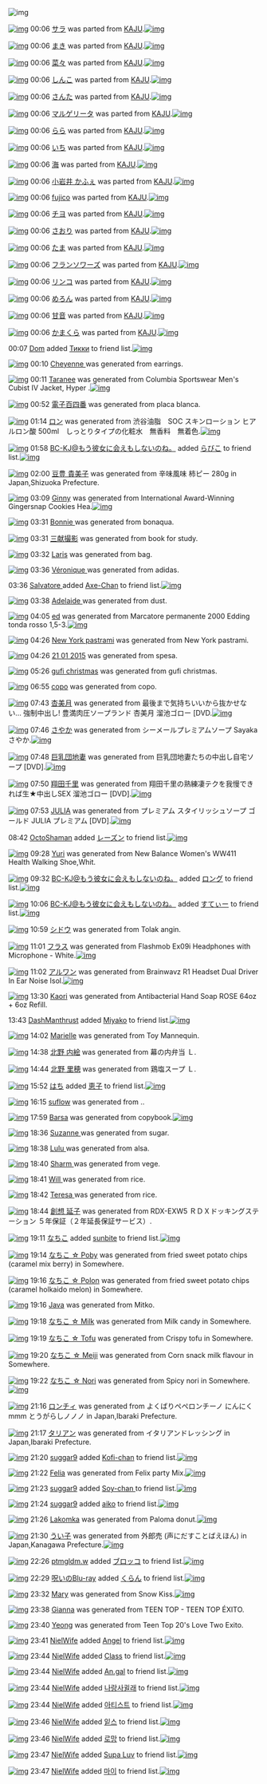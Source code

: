 ![img](http://gdrive-cdn.herokuapp.com/537b65a5bc09f0000721dda7/512px-barcode.png)

[![img](http://www.deviantsart.com/2tdlsg9.png)](http://www.barcodekanojo.com/kanojo/2699864/%E3%82%B5%E3%83%A9) 00:06 [サラ](http://www.barcodekanojo.com/kanojo/2699864/%E3%82%B5%E3%83%A9) was parted from [KAJU](http://www.barcodekanojo.com/kanojo/2699864/%E3%82%B5%E3%83%A9).[![img](http://www.deviantsart.com/2dqd8nq.jpeg)](http://www.barcodekanojo.com/user/273454/KAJU) 

[![img](http://www.deviantsart.com/1n658tn.png)](http://www.barcodekanojo.com/kanojo/2706548/%E3%81%BE%E3%81%8D) 00:06 [まき](http://www.barcodekanojo.com/kanojo/2706548/%E3%81%BE%E3%81%8D) was parted from [KAJU](http://www.barcodekanojo.com/kanojo/2706548/%E3%81%BE%E3%81%8D).[![img](http://www.deviantsart.com/2dqd8nq.jpeg)](http://www.barcodekanojo.com/user/273454/KAJU) 

[![img](http://www.deviantsart.com/2p9bdnk.png)](http://www.barcodekanojo.com/kanojo/2708342/%E8%8F%9C%E3%80%85) 00:06 [菜々](http://www.barcodekanojo.com/kanojo/2708342/%E8%8F%9C%E3%80%85) was parted from [KAJU](http://www.barcodekanojo.com/kanojo/2708342/%E8%8F%9C%E3%80%85).[![img](http://www.deviantsart.com/2dqd8nq.jpeg)](http://www.barcodekanojo.com/user/273454/KAJU) 

[![img](http://www.deviantsart.com/1p1trcq.png)](http://www.barcodekanojo.com/kanojo/2699203/%E3%81%97%E3%82%93%E3%81%93) 00:06 [しんこ](http://www.barcodekanojo.com/kanojo/2699203/%E3%81%97%E3%82%93%E3%81%93) was parted from [KAJU](http://www.barcodekanojo.com/kanojo/2699203/%E3%81%97%E3%82%93%E3%81%93).[![img](http://www.deviantsart.com/2dqd8nq.jpeg)](http://www.barcodekanojo.com/user/273454/KAJU) 

[![img](http://www.deviantsart.com/1pgkche.png)](http://www.barcodekanojo.com/kanojo/2705677/%E3%81%95%E3%82%93%E3%81%9F) 00:06 [さんた](http://www.barcodekanojo.com/kanojo/2705677/%E3%81%95%E3%82%93%E3%81%9F) was parted from [KAJU](http://www.barcodekanojo.com/kanojo/2705677/%E3%81%95%E3%82%93%E3%81%9F).[![img](http://www.deviantsart.com/2dqd8nq.jpeg)](http://www.barcodekanojo.com/user/273454/KAJU) 

[![img](http://www.deviantsart.com/q9prgq.png)](http://www.barcodekanojo.com/kanojo/2711810/%E3%83%9E%E3%83%AB%E3%82%B2%E3%83%AA%E3%83%BC%E3%82%BF) 00:06 [マルゲリータ](http://www.barcodekanojo.com/kanojo/2711810/%E3%83%9E%E3%83%AB%E3%82%B2%E3%83%AA%E3%83%BC%E3%82%BF) was parted from [KAJU](http://www.barcodekanojo.com/kanojo/2711810/%E3%83%9E%E3%83%AB%E3%82%B2%E3%83%AA%E3%83%BC%E3%82%BF).[![img](http://www.deviantsart.com/2dqd8nq.jpeg)](http://www.barcodekanojo.com/user/273454/KAJU) 

[![img](http://www.deviantsart.com/2ejgrjo.png)](http://www.barcodekanojo.com/kanojo/290326/%E3%82%89%E3%82%89) 00:06 [らら](http://www.barcodekanojo.com/kanojo/290326/%E3%82%89%E3%82%89) was parted from [KAJU](http://www.barcodekanojo.com/kanojo/290326/%E3%82%89%E3%82%89).[![img](http://www.deviantsart.com/2dqd8nq.jpeg)](http://www.barcodekanojo.com/user/273454/KAJU) 

[![img](http://www.deviantsart.com/1hd3q4c.png)](http://www.barcodekanojo.com/kanojo/38223/%E3%81%84%E3%81%A1) 00:06 [いち](http://www.barcodekanojo.com/kanojo/38223/%E3%81%84%E3%81%A1) was parted from [KAJU](http://www.barcodekanojo.com/kanojo/38223/%E3%81%84%E3%81%A1).[![img](http://www.deviantsart.com/2dqd8nq.jpeg)](http://www.barcodekanojo.com/user/273454/KAJU) 

[![img](http://www.deviantsart.com/so8fl2.png)](http://www.barcodekanojo.com/kanojo/37997/%E6%B5%B7) 00:06 [海](http://www.barcodekanojo.com/kanojo/37997/%E6%B5%B7) was parted from [KAJU](http://www.barcodekanojo.com/kanojo/37997/%E6%B5%B7).[![img](http://www.deviantsart.com/2dqd8nq.jpeg)](http://www.barcodekanojo.com/user/273454/KAJU) 

[![img](http://www.deviantsart.com/2cpjlbp.png)](http://www.barcodekanojo.com/kanojo/42124/%E5%B0%8F%E5%B2%A9%E4%BA%95%20%E3%81%8B%E3%81%B5%E3%81%87) 00:06 [小岩井 かふぇ](http://www.barcodekanojo.com/kanojo/42124/%E5%B0%8F%E5%B2%A9%E4%BA%95%20%E3%81%8B%E3%81%B5%E3%81%87) was parted from [KAJU](http://www.barcodekanojo.com/kanojo/42124/%E5%B0%8F%E5%B2%A9%E4%BA%95%20%E3%81%8B%E3%81%B5%E3%81%87).[![img](http://www.deviantsart.com/2dqd8nq.jpeg)](http://www.barcodekanojo.com/user/273454/KAJU) 

[![img](http://www.deviantsart.com/2pjqa5f.png)](http://www.barcodekanojo.com/kanojo/303563/fujico) 00:06 [fujico](http://www.barcodekanojo.com/kanojo/303563/fujico) was parted from [KAJU](http://www.barcodekanojo.com/kanojo/303563/fujico).[![img](http://www.deviantsart.com/2dqd8nq.jpeg)](http://www.barcodekanojo.com/user/273454/KAJU) 

[![img](http://www.deviantsart.com/3miat82.png)](http://www.barcodekanojo.com/kanojo/2705681/%E3%83%81%E3%83%A8) 00:06 [チヨ](http://www.barcodekanojo.com/kanojo/2705681/%E3%83%81%E3%83%A8) was parted from [KAJU](http://www.barcodekanojo.com/kanojo/2705681/%E3%83%81%E3%83%A8).[![img](http://www.deviantsart.com/2dqd8nq.jpeg)](http://www.barcodekanojo.com/user/273454/KAJU) 

[![img](http://www.deviantsart.com/1df5ore.png)](http://www.barcodekanojo.com/kanojo/2706546/%E3%81%95%E3%81%8A%E3%82%8A) 00:06 [さおり](http://www.barcodekanojo.com/kanojo/2706546/%E3%81%95%E3%81%8A%E3%82%8A) was parted from [KAJU](http://www.barcodekanojo.com/kanojo/2706546/%E3%81%95%E3%81%8A%E3%82%8A).[![img](http://www.deviantsart.com/2dqd8nq.jpeg)](http://www.barcodekanojo.com/user/273454/KAJU) 

[![img](http://www.deviantsart.com/2r805sd.png)](http://www.barcodekanojo.com/kanojo/2714721/%E3%81%9F%E3%81%BE) 00:06 [たま](http://www.barcodekanojo.com/kanojo/2714721/%E3%81%9F%E3%81%BE) was parted from [KAJU](http://www.barcodekanojo.com/kanojo/2714721/%E3%81%9F%E3%81%BE).[![img](http://www.deviantsart.com/2dqd8nq.jpeg)](http://www.barcodekanojo.com/user/273454/KAJU) 

[![img](http://www.deviantsart.com/17q9uok.png)](http://www.barcodekanojo.com/kanojo/2686064/%E3%83%95%E3%83%A9%E3%83%B3%E3%82%BD%E3%83%AF%E3%83%BC%E3%82%BA) 00:06 [フランソワーズ](http://www.barcodekanojo.com/kanojo/2686064/%E3%83%95%E3%83%A9%E3%83%B3%E3%82%BD%E3%83%AF%E3%83%BC%E3%82%BA) was parted from [KAJU](http://www.barcodekanojo.com/kanojo/2686064/%E3%83%95%E3%83%A9%E3%83%B3%E3%82%BD%E3%83%AF%E3%83%BC%E3%82%BA).[![img](http://www.deviantsart.com/2dqd8nq.jpeg)](http://www.barcodekanojo.com/user/273454/KAJU) 

[![img](http://www.deviantsart.com/3e9kv7l.png)](http://www.barcodekanojo.com/kanojo/2693034/%E3%83%AA%E3%83%B3%E3%82%B3) 00:06 [リンコ](http://www.barcodekanojo.com/kanojo/2693034/%E3%83%AA%E3%83%B3%E3%82%B3) was parted from [KAJU](http://www.barcodekanojo.com/kanojo/2693034/%E3%83%AA%E3%83%B3%E3%82%B3).[![img](http://www.deviantsart.com/2dqd8nq.jpeg)](http://www.barcodekanojo.com/user/273454/KAJU) 

[![img](http://www.deviantsart.com/1br9gpd.png)](http://www.barcodekanojo.com/kanojo/283016/%E3%82%81%E3%82%8D%E3%82%93) 00:06 [めろん](http://www.barcodekanojo.com/kanojo/283016/%E3%82%81%E3%82%8D%E3%82%93) was parted from [KAJU](http://www.barcodekanojo.com/kanojo/283016/%E3%82%81%E3%82%8D%E3%82%93).[![img](http://www.deviantsart.com/2dqd8nq.jpeg)](http://www.barcodekanojo.com/user/273454/KAJU) 

[![img](http://www.deviantsart.com/2tgo2ko.png)](http://www.barcodekanojo.com/kanojo/2673827/%E7%94%98%E9%9F%B3) 00:06 [甘音](http://www.barcodekanojo.com/kanojo/2673827/%E7%94%98%E9%9F%B3) was parted from [KAJU](http://www.barcodekanojo.com/kanojo/2673827/%E7%94%98%E9%9F%B3).[![img](http://www.deviantsart.com/2dqd8nq.jpeg)](http://www.barcodekanojo.com/user/273454/KAJU) 

[![img](http://www.deviantsart.com/354irn5.png)](http://www.barcodekanojo.com/kanojo/2673826/%E3%81%8B%E3%81%BE%E3%81%8F%E3%82%89) 00:06 [かまくら](http://www.barcodekanojo.com/kanojo/2673826/%E3%81%8B%E3%81%BE%E3%81%8F%E3%82%89) was parted from [KAJU](http://www.barcodekanojo.com/kanojo/2673826/%E3%81%8B%E3%81%BE%E3%81%8F%E3%82%89).[![img](http://www.deviantsart.com/2dqd8nq.jpeg)](http://www.barcodekanojo.com/user/273454/KAJU) 

00:07 [Dom](http://www.barcodekanojo.com/user/499802/Dom) added [Тикки](http://www.barcodekanojo.com/kanojo/3191454/%D0%A2%D0%B8%D0%BA%D0%BA%D0%B8) to friend list.[![img](http://www.deviantsart.com/8grkj2.png)](http://www.barcodekanojo.com/kanojo/3191454/%D0%A2%D0%B8%D0%BA%D0%BA%D0%B8) 

[![img](http://www.deviantsart.com/3c5lvfs.png)](http://www.barcodekanojo.com/kanojo/3191935/Cheyenne%20) 00:10 [Cheyenne ](http://www.barcodekanojo.com/kanojo/3191935/Cheyenne%20) was generated from earrings.

[![img](http://www.deviantsart.com/36ni8nt.png)](http://www.barcodekanojo.com/kanojo/3191936/Taranee) 00:11 [Taranee](http://www.barcodekanojo.com/kanojo/3191936/Taranee) was generated from Columbia Sportswear Men's Cubist IV Jacket, Hyper .[![img](http://www.deviantsart.com/2d58ifp.jpeg)](http://www.barcodekanojo.com/product_images/barcode/6016603/1421853014/50x50xColumbia,P20Sportswear,P20Men,P27s,P20Cubist,P20IV,P20Jacket,P2C,P20Hyper,P20.jpg,qw=88,ah=88.pagespeed.ic.fGdkIddA3b.jpg) 

[![img](http://www.deviantsart.com/2ht4s4t.png)](http://www.barcodekanojo.com/kanojo/3191937/%E9%9B%BB%E5%AD%90%E7%99%BE%E5%9B%9B%E7%95%AA) 00:52 [電子百四番](http://www.barcodekanojo.com/kanojo/3191937/%E9%9B%BB%E5%AD%90%E7%99%BE%E5%9B%9B%E7%95%AA) was generated from placa blanca.

[![img](http://www.deviantsart.com/1f0iuqb.png)](http://www.barcodekanojo.com/kanojo/3191938/%E3%83%AD%E3%83%B3) 01:14 [ロン](http://www.barcodekanojo.com/kanojo/3191938/%E3%83%AD%E3%83%B3) was generated from 渋谷油脂　SOC スキンローション ヒアルロン酸 500ml　しっとりタイプの化粧水　無香料　無着色.[![img](http://www.deviantsart.com/1k6du48.jpeg)](http://www.barcodekanojo.com/product_images/barcode/6016605/1421856877/%E6%B8%8B%E8%B0%B7%E6%B2%B9%E8%84%82%E3%80%80SOC%20%E3%82%B9%E3%82%AD%E3%83%B3%E3%83%AD%E3%83%BC%E3%82%B7%E3%83%A7%E3%83%B3%20%E3%83%92%E3%82%A2%E3%83%AB%E3%83%AD%E3%83%B3%E9%85%B8%20500ml%E3%80%80%E3%81%97%E3%81%A3%E3%81%A8%E3%82%8A%E3%82%BF%E3%82%A4%E3%83%97%E3%81%AE%E5%8C%96%E7%B2%A7%E6%B0%B4%E3%80%80%E7%84%A1%E9%A6%99%E6%96%99%E3%80%80%E7%84%A1%E7%9D%80%E8%89%B2.jpg) 

[![img](http://www.deviantsart.com/2l905sv.jpeg)](http://www.barcodekanojo.com/user/276669/BC-KJ%40%E3%82%82%E3%81%86%E5%BD%BC%E5%A5%B3%E3%81%AB%E4%BC%9A%E3%81%88%E3%82%82%E3%81%97%E3%81%AA%E3%81%84%E3%81%AE%E3%81%AD%E3%80%82) 01:58 [BC-KJ@もう彼女に会えもしないのね。](http://www.barcodekanojo.com/user/276669/BC-KJ%40%E3%82%82%E3%81%86%E5%BD%BC%E5%A5%B3%E3%81%AB%E4%BC%9A%E3%81%88%E3%82%82%E3%81%97%E3%81%AA%E3%81%84%E3%81%AE%E3%81%AD%E3%80%82) added [らびこ](http://www.barcodekanojo.com/kanojo/13377/%E3%82%89%E3%81%B3%E3%81%93) to friend list.[![img](http://www.deviantsart.com/9atbqc.png)](http://www.barcodekanojo.com/kanojo/13377/%E3%82%89%E3%81%B3%E3%81%93) 

[![img](http://www.deviantsart.com/21maknj.png)](http://www.barcodekanojo.com/kanojo/3191939/%E8%B1%86%E8%B1%8A%20%E8%B2%B4%E7%BE%8E%E5%AD%90) 02:00 [豆豊 貴美子](http://www.barcodekanojo.com/kanojo/3191939/%E8%B1%86%E8%B1%8A%20%E8%B2%B4%E7%BE%8E%E5%AD%90) was generated from 辛味風味 柿ピー 280g in Japan,Shizuoka Prefecture.

[![img](http://www.deviantsart.com/dtek6b.png)](http://www.barcodekanojo.com/kanojo/3191940/Ginny) 03:09 [Ginny](http://www.barcodekanojo.com/kanojo/3191940/Ginny) was generated from International Award-Winning Gingersnap Cookies Hea.[![img](http://www.deviantsart.com/17od9lt.jpeg)](http://www.barcodekanojo.com/product_images/barcode/6016608/1421863746/International%20Award-Winning%20Gingersnap%20Cookies%20Hea.jpg) 

[![img](http://www.deviantsart.com/2chb2rn.png)](http://www.barcodekanojo.com/kanojo/3191941/Bonnie%20) 03:31 [Bonnie ](http://www.barcodekanojo.com/kanojo/3191941/Bonnie%20) was generated from bonaqua.

[![img](http://www.deviantsart.com/3mjuphg.png)](http://www.barcodekanojo.com/kanojo/3191942/%E4%B8%89%E7%8C%AE%E6%92%AE%E5%BD%B1) 03:31 [三献撮影](http://www.barcodekanojo.com/kanojo/3191942/%E4%B8%89%E7%8C%AE%E6%92%AE%E5%BD%B1) was generated from book for study.

[![img](http://www.deviantsart.com/2jpjlgo.png)](http://www.barcodekanojo.com/kanojo/3191943/Laris) 03:32 [Laris](http://www.barcodekanojo.com/kanojo/3191943/Laris) was generated from bag.

[![img](http://www.deviantsart.com/3ob5t9n.png)](http://www.barcodekanojo.com/kanojo/3191944/V%C3%A9ronique%20) 03:36 [Véronique ](http://www.barcodekanojo.com/kanojo/3191944/V%C3%A9ronique%20) was generated from adidas.

03:36 [Salvatore ](http://www.barcodekanojo.com/user/499802/Salvatore%20) added [Axe-Chan](http://www.barcodekanojo.com/kanojo/2605775/Axe-Chan) to friend list.[![img](http://www.deviantsart.com/22f2s5g.png)](http://www.barcodekanojo.com/kanojo/2605775/Axe-Chan) 

[![img](http://www.deviantsart.com/1onpvka.png)](http://www.barcodekanojo.com/kanojo/3191945/Adelaide%20) 03:38 [Adelaide ](http://www.barcodekanojo.com/kanojo/3191945/Adelaide%20) was generated from dust.

[![img](http://www.deviantsart.com/3uqhbm3.png)](http://www.barcodekanojo.com/kanojo/3191946/ed) 04:05 [ed](http://www.barcodekanojo.com/kanojo/3191946/ed) was generated from Marcatore permanente 2000 Edding tonda rosso 1,5-3.[![img](http://www.deviantsart.com/1tvd529.jpeg)](http://www.barcodekanojo.com/product_images/barcode/6016615/1421867058/Marcatore%20permanente%202000%20Edding%20tonda%20rosso%201%2C5-3.jpg) 

[![img](http://www.deviantsart.com/36ofh04.png)](http://www.barcodekanojo.com/kanojo/3191947/New%20York%20pastrami) 04:26 [New York pastrami](http://www.barcodekanojo.com/kanojo/3191947/New%20York%20pastrami) was generated from New York pastrami.

[![img](http://www.deviantsart.com/1dqf0hg.png)](http://www.barcodekanojo.com/kanojo/3191948/21%2001%202015) 04:26 [21 01 2015](http://www.barcodekanojo.com/kanojo/3191948/21%2001%202015) was generated from spesa.

[![img](http://www.deviantsart.com/1oh6pt.png)](http://www.barcodekanojo.com/kanojo/3191949/gufi%20christmas) 05:26 [gufi christmas](http://www.barcodekanojo.com/kanojo/3191949/gufi%20christmas) was generated from gufi christmas.

[![img](http://www.deviantsart.com/rkj17.png)](http://www.barcodekanojo.com/kanojo/3191950/copo) 06:55 [copo](http://www.barcodekanojo.com/kanojo/3191950/copo) was generated from copo.

[![img](http://www.deviantsart.com/1p9eirn.png)](http://www.barcodekanojo.com/kanojo/3191951/%E6%9D%8F%E7%BE%8E%E6%9C%88) 07:43 [杏美月](http://www.barcodekanojo.com/kanojo/3191951/%E6%9D%8F%E7%BE%8E%E6%9C%88) was generated from 最後まで気持ちいいから抜かせない… 強制中出し! 豊満肉圧ソープランド 杏美月 溜池ゴロー [DVD.[![img](http://www.deviantsart.com/1d99coi.jpeg)](http://www.barcodekanojo.com/product_images/barcode/6016620/1421880140/%E6%9C%80%E5%BE%8C%E3%81%BE%E3%81%A7%E6%B0%97%E6%8C%81%E3%81%A1%E3%81%84%E3%81%84%E3%81%8B%E3%82%89%E6%8A%9C%E3%81%8B%E3%81%9B%E3%81%AA%E3%81%84%E2%80%A6%20%E5%BC%B7%E5%88%B6%E4%B8%AD%E5%87%BA%E3%81%97%21%20%E8%B1%8A%E6%BA%80%E8%82%89%E5%9C%A7%E3%82%BD%E3%83%BC%E3%83%97%E3%83%A9%E3%83%B3%E3%83%89%20%E6%9D%8F%E7%BE%8E%E6%9C%88%20%E6%BA%9C%E6%B1%A0%E3%82%B4%E3%83%AD%E3%83%BC%20%5BDVD.jpg) 

[![img](http://www.deviantsart.com/29fpmbm.png)](http://www.barcodekanojo.com/kanojo/3191952/%E3%81%95%E3%82%84%E3%81%8B) 07:46 [さやか](http://www.barcodekanojo.com/kanojo/3191952/%E3%81%95%E3%82%84%E3%81%8B) was generated from シーメールプレミアムソープ Sayaka さやか.[![img](http://www.deviantsart.com/2ea5kj3.jpeg)](http://www.barcodekanojo.com/product_images/barcode/6016621/1421880319/50x50x,PE3,P82,PB7,PE3,P83,PBC,PE3,P83,PA1,PE3,P83,PBC,PE3,P83,PAB,PE3,P83,P97,PE3,P83,PAC,PE3,P83,P9F,PE3,P82,PA2,PE3,P83,PA0,PE3,P82,PBD,PE3,P83,PBC,PE3,P83,P97,P20Sayaka,P20,PE3,P81,P95,PE3,P82,P84,PE3,P81,P8B.jpg,qw=88,ah=88.pagespeed.ic.Y_JA6WW6M4.jpg) 

[![img](http://www.deviantsart.com/3v1o5fh.png)](http://www.barcodekanojo.com/kanojo/3191953/%E5%B7%A8%E4%B9%B3%E5%9B%A3%E5%9C%B0%E5%A6%BB) 07:48 [巨乳団地妻](http://www.barcodekanojo.com/kanojo/3191953/%E5%B7%A8%E4%B9%B3%E5%9B%A3%E5%9C%B0%E5%A6%BB) was generated from 巨乳団地妻たちの中出し自宅ソープ [DVD].[![img](http://www.deviantsart.com/258t40o.jpeg)](http://www.barcodekanojo.com/product_images/barcode/6016622/1421880457/%E5%B7%A8%E4%B9%B3%E5%9B%A3%E5%9C%B0%E5%A6%BB%E3%81%9F%E3%81%A1%E3%81%AE%E4%B8%AD%E5%87%BA%E3%81%97%E8%87%AA%E5%AE%85%E3%82%BD%E3%83%BC%E3%83%97%20%5BDVD%5D.jpg) 

[![img](http://www.deviantsart.com/q1mncq.png)](http://www.barcodekanojo.com/kanojo/3191954/%E7%BF%94%E7%94%B0%E5%8D%83%E9%87%8C) 07:50 [翔田千里](http://www.barcodekanojo.com/kanojo/3191954/%E7%BF%94%E7%94%B0%E5%8D%83%E9%87%8C) was generated from 翔田千里の熟練凄テクを我慢できれば生★中出しSEX 溜池ゴロー [DVD].[![img](http://www.deviantsart.com/qdsrdt.jpeg)](http://www.barcodekanojo.com/product_images/barcode/6016623/1421880636/%E7%BF%94%E7%94%B0%E5%8D%83%E9%87%8C%E3%81%AE%E7%86%9F%E7%B7%B4%E5%87%84%E3%83%86%E3%82%AF%E3%82%92%E6%88%91%E6%85%A2%E3%81%A7%E3%81%8D%E3%82%8C%E3%81%B0%E7%94%9F%E2%98%85%E4%B8%AD%E5%87%BA%E3%81%97SEX%20%E6%BA%9C%E6%B1%A0%E3%82%B4%E3%83%AD%E3%83%BC%20%5BDVD%5D.jpg) 

[![img](http://www.deviantsart.com/2djdn5h.png)](http://www.barcodekanojo.com/kanojo/3191955/JULIA) 07:53 [JULIA](http://www.barcodekanojo.com/kanojo/3191955/JULIA) was generated from プレミアム スタイリッシュソープ ゴールド JULIA プレミアム [DVD].[![img](http://www.deviantsart.com/1ge2nv2.jpeg)](http://www.barcodekanojo.com/product_images/barcode/6016624/1421880749/50x50x,PE3,P83,P97,PE3,P83,PAC,PE3,P83,P9F,PE3,P82,PA2,PE3,P83,PA0,P20,PE3,P82,PB9,PE3,P82,PBF,PE3,P82,PA4,PE3,P83,PAA,PE3,P83,P83,PE3,P82,PB7,PE3,P83,PA5,PE3,P82,PBD,PE3,P83,PBC,PE3,P83,P97,P20,PE3,P82,PB4,PE3,P83,PBC,PE3,P83,PAB,PE3,P83,P89,P20JULIA,P20,PE3,P83,P97,PE3,P83,PAC,PE3,P83,P9F,PE3,P82,PA2,PE3,P83,PA0,P20,P5BDVD,P5D.jpg,qw=88,ah=88.pagespeed.ic.JHzOoYXEa0.jpg) 

08:42 [OctoShaman](http://www.barcodekanojo.com/user/437585/OctoShaman) added [レーズン](http://www.barcodekanojo.com/kanojo/2833537/%E3%83%AC%E3%83%BC%E3%82%BA%E3%83%B3) to friend list.[![img](http://www.deviantsart.com/378noc9.png)](http://www.barcodekanojo.com/kanojo/2833537/%E3%83%AC%E3%83%BC%E3%82%BA%E3%83%B3) 

[![img](http://www.deviantsart.com/342ugi3.png)](http://www.barcodekanojo.com/kanojo/3191956/Yuri) 09:28 [Yuri](http://www.barcodekanojo.com/kanojo/3191956/Yuri) was generated from New Balance Women's WW411 Health Walking Shoe,Whit.

[![img](http://www.deviantsart.com/2l905sv.jpeg)](http://www.barcodekanojo.com/user/276669/BC-KJ%40%E3%82%82%E3%81%86%E5%BD%BC%E5%A5%B3%E3%81%AB%E4%BC%9A%E3%81%88%E3%82%82%E3%81%97%E3%81%AA%E3%81%84%E3%81%AE%E3%81%AD%E3%80%82) 09:32 [BC-KJ@もう彼女に会えもしないのね。](http://www.barcodekanojo.com/user/276669/BC-KJ%40%E3%82%82%E3%81%86%E5%BD%BC%E5%A5%B3%E3%81%AB%E4%BC%9A%E3%81%88%E3%82%82%E3%81%97%E3%81%AA%E3%81%84%E3%81%AE%E3%81%AD%E3%80%82) added [ロング](http://www.barcodekanojo.com/kanojo/3018278/%E3%83%AD%E3%83%B3%E3%82%B0) to friend list.[![img](http://www.deviantsart.com/3us8ohu.png)](http://www.barcodekanojo.com/kanojo/3018278/%E3%83%AD%E3%83%B3%E3%82%B0) 

[![img](http://www.deviantsart.com/2l905sv.jpeg)](http://www.barcodekanojo.com/user/276669/BC-KJ%40%E3%82%82%E3%81%86%E5%BD%BC%E5%A5%B3%E3%81%AB%E4%BC%9A%E3%81%88%E3%82%82%E3%81%97%E3%81%AA%E3%81%84%E3%81%AE%E3%81%AD%E3%80%82) 10:06 [BC-KJ@もう彼女に会えもしないのね。](http://www.barcodekanojo.com/user/276669/BC-KJ%40%E3%82%82%E3%81%86%E5%BD%BC%E5%A5%B3%E3%81%AB%E4%BC%9A%E3%81%88%E3%82%82%E3%81%97%E3%81%AA%E3%81%84%E3%81%AE%E3%81%AD%E3%80%82) added [すてぃー](http://www.barcodekanojo.com/kanojo/2186273/%E3%81%99%E3%81%A6%E3%81%83%E3%83%BC) to friend list.[![img](http://www.deviantsart.com/1cat68e.png)](http://www.barcodekanojo.com/kanojo/2186273/%E3%81%99%E3%81%A6%E3%81%83%E3%83%BC) 

[![img](http://www.deviantsart.com/32lifsg.png)](http://www.barcodekanojo.com/kanojo/3191957/%E3%82%B7%E3%83%89%E3%82%A6) 10:59 [シドウ](http://www.barcodekanojo.com/kanojo/3191957/%E3%82%B7%E3%83%89%E3%82%A6) was generated from Tolak angin.

[![img](http://www.deviantsart.com/1mkb5oa.png)](http://www.barcodekanojo.com/kanojo/3191958/%E3%83%95%E3%83%A9%E3%82%B9) 11:01 [フラス](http://www.barcodekanojo.com/kanojo/3191958/%E3%83%95%E3%83%A9%E3%82%B9) was generated from Flashmob Ex09i Headphones with Microphone - White.[![img](http://www.deviantsart.com/2va0k50.jpeg)](http://www.barcodekanojo.com/product_images/barcode/6016630/1421892040/Flashmob%20Ex09i%20Headphones%20with%20Microphone%20-%20White.jpg) 

[![img](http://www.deviantsart.com/2i46l4e.png)](http://www.barcodekanojo.com/kanojo/3191959/%E3%82%A2%E3%83%AB%E3%83%AF%E3%83%B3) 11:02 [アルワン](http://www.barcodekanojo.com/kanojo/3191959/%E3%82%A2%E3%83%AB%E3%83%AF%E3%83%B3) was generated from Brainwavz R1 Headset Dual Driver In Ear Noise Isol.[![img](http://www.deviantsart.com/2vv5ai7.jpeg)](http://www.barcodekanojo.com/product_images/barcode/6016631/1421892109/Brainwavz%20R1%20Headset%20Dual%20Driver%20In%20Ear%20Noise%20Isol.jpg) 

[![img](http://www.deviantsart.com/2e3kp5t.png)](http://www.barcodekanojo.com/kanojo/3191960/Kaori) 13:30 [Kaori](http://www.barcodekanojo.com/kanojo/3191960/Kaori) was generated from Antibacterial Hand Soap ROSE 64oz + 6oz Refill.

13:43 [DashManthrust](http://www.barcodekanojo.com/user/491593/DashManthrust) added [Miyako](http://www.barcodekanojo.com/kanojo/2430521/Miyako) to friend list.[![img](http://www.deviantsart.com/1s9iogh.png)](http://www.barcodekanojo.com/kanojo/2430521/Miyako) 

[![img](http://www.deviantsart.com/3bmgvtc.png)](http://www.barcodekanojo.com/kanojo/3191961/Marielle) 14:02 [Marielle](http://www.barcodekanojo.com/kanojo/3191961/Marielle) was generated from Toy Mannequin.

[![img](http://www.deviantsart.com/1rsfbae.png)](http://www.barcodekanojo.com/kanojo/3191962/%E5%8C%97%E9%87%8E%20%E5%86%85%E7%B5%B5) 14:38 [北野 内絵](http://www.barcodekanojo.com/kanojo/3191962/%E5%8C%97%E9%87%8E%20%E5%86%85%E7%B5%B5) was generated from 幕の内弁当 Ｌ.

[![img](http://www.deviantsart.com/3qv8csp.png)](http://www.barcodekanojo.com/kanojo/3191963/%E5%8C%97%E9%87%8E%20%E9%87%8C%E7%A9%82) 14:44 [北野 里穂](http://www.barcodekanojo.com/kanojo/3191963/%E5%8C%97%E9%87%8E%20%E9%87%8C%E7%A9%82) was generated from 鶏塩スープ Ｌ.

[![img](http://www.deviantsart.com/2tgbblf.jpeg)](http://www.barcodekanojo.com/user/316823/%E3%81%AF%E3%81%A1) 15:52 [はち](http://www.barcodekanojo.com/user/316823/%E3%81%AF%E3%81%A1) added [恵子](http://www.barcodekanojo.com/kanojo/2576429/%E6%81%B5%E5%AD%90) to friend list.[![img](http://www.deviantsart.com/34pc5il.png)](http://www.barcodekanojo.com/kanojo/2576429/%E6%81%B5%E5%AD%90) 

[![img](http://www.deviantsart.com/292i23q.png)](http://www.barcodekanojo.com/kanojo/3191964/suflow) 16:15 [suflow](http://www.barcodekanojo.com/kanojo/3191964/suflow) was generated from ..

[![img](http://www.deviantsart.com/2ea7e0n.png)](http://www.barcodekanojo.com/kanojo/3191965/Barsa) 17:59 [Barsa](http://www.barcodekanojo.com/kanojo/3191965/Barsa) was generated from copybook.[![img](http://www.deviantsart.com/1k0nf89.jpeg)](http://www.barcodekanojo.com/product_images/barcode/6016639/1421917109/copybook.jpg) 

[![img](http://www.deviantsart.com/3q6nmna.png)](http://www.barcodekanojo.com/kanojo/3191966/Suzanne%20) 18:36 [Suzanne ](http://www.barcodekanojo.com/kanojo/3191966/Suzanne%20) was generated from sugar.

[![img](http://www.deviantsart.com/3tk44ri.png)](http://www.barcodekanojo.com/kanojo/3191967/Lulu%20) 18:38 [Lulu ](http://www.barcodekanojo.com/kanojo/3191967/Lulu%20) was generated from alsa.

[![img](http://www.deviantsart.com/ct2rl7.png)](http://www.barcodekanojo.com/kanojo/3191968/Sharm%20) 18:40 [Sharm ](http://www.barcodekanojo.com/kanojo/3191968/Sharm%20) was generated from vege.

[![img](http://www.deviantsart.com/3a39jpr.png)](http://www.barcodekanojo.com/kanojo/3191969/Will%20) 18:41 [Will ](http://www.barcodekanojo.com/kanojo/3191969/Will%20) was generated from rice.

[![img](http://www.deviantsart.com/s3ffmd.png)](http://www.barcodekanojo.com/kanojo/3191970/Teresa%20) 18:42 [Teresa ](http://www.barcodekanojo.com/kanojo/3191970/Teresa%20) was generated from rice.

[![img](http://www.deviantsart.com/3ed0ekq.png)](http://www.barcodekanojo.com/kanojo/3191971/%E5%89%B5%E6%83%B3%20%E5%BB%B6%E5%AD%90) 18:44 [創想 延子](http://www.barcodekanojo.com/kanojo/3191971/%E5%89%B5%E6%83%B3%20%E5%BB%B6%E5%AD%90) was generated from RDX-EXW5 ＲＤＸドッキングステーション ５年保証（２年延長保証サービス）.

[![img](http://www.deviantsart.com/1lb4fit.jpeg)](http://www.barcodekanojo.com/user/314581/%E3%81%AA%E3%81%A1%E3%81%93) 19:11 [なちこ](http://www.barcodekanojo.com/user/314581/%E3%81%AA%E3%81%A1%E3%81%93) added [sunbite](http://www.barcodekanojo.com/kanojo/2537336/sunbite) to friend list.[![img](http://www.deviantsart.com/1fmfm0k.png)](http://www.barcodekanojo.com/kanojo/2537336/sunbite) 

[![img](http://www.deviantsart.com/qq1eqe.png)](http://www.barcodekanojo.com/kanojo/3191972/%E3%81%AA%E3%81%A1%E3%81%93%20%E2%98%86%20Poby) 19:14 [なちこ ☆ Poby](http://www.barcodekanojo.com/kanojo/3191972/%E3%81%AA%E3%81%A1%E3%81%93%20%E2%98%86%20Poby) was generated from fried sweet potato chips (caramel mix berry) in Somewhere.

[![img](http://www.deviantsart.com/q2hdu4.png)](http://www.barcodekanojo.com/kanojo/3191973/%E3%81%AA%E3%81%A1%E3%81%93%20%E2%98%86%20Polon) 19:16 [なちこ ☆ Polon](http://www.barcodekanojo.com/kanojo/3191973/%E3%81%AA%E3%81%A1%E3%81%93%20%E2%98%86%20Polon) was generated from fried sweet potato chips (caramel holkaido melon) in Somewhere.

[![img](http://www.deviantsart.com/5rkcqs.png)](http://www.barcodekanojo.com/kanojo/3191974/Java) 19:16 [Java](http://www.barcodekanojo.com/kanojo/3191974/Java) was generated from Mitko.

[![img](http://www.deviantsart.com/gh8mu3.png)](http://www.barcodekanojo.com/kanojo/3191975/%E3%81%AA%E3%81%A1%E3%81%93%20%E2%98%86%20Milk) 19:18 [なちこ ☆ Milk](http://www.barcodekanojo.com/kanojo/3191975/%E3%81%AA%E3%81%A1%E3%81%93%20%E2%98%86%20Milk) was generated from Milk candy in Somewhere.

[![img](http://www.deviantsart.com/37db9n7.png)](http://www.barcodekanojo.com/kanojo/3191976/%E3%81%AA%E3%81%A1%E3%81%93%20%E2%98%86%20Tofu) 19:19 [なちこ ☆ Tofu](http://www.barcodekanojo.com/kanojo/3191976/%E3%81%AA%E3%81%A1%E3%81%93%20%E2%98%86%20Tofu) was generated from Crispy tofu in Somewhere.

[![img](http://www.deviantsart.com/3jlvalk.png)](http://www.barcodekanojo.com/kanojo/3191977/%E3%81%AA%E3%81%A1%E3%81%93%20%E2%98%86%20Meiji) 19:20 [なちこ ☆ Meiji](http://www.barcodekanojo.com/kanojo/3191977/%E3%81%AA%E3%81%A1%E3%81%93%20%E2%98%86%20Meiji) was generated from Corn snack milk flavour in Somewhere.

[![img](http://www.deviantsart.com/14i1flp.png)](http://www.barcodekanojo.com/kanojo/3191978/%E3%81%AA%E3%81%A1%E3%81%93%20%E2%98%86%20Nori) 19:22 [なちこ ☆ Nori](http://www.barcodekanojo.com/kanojo/3191978/%E3%81%AA%E3%81%A1%E3%81%93%20%E2%98%86%20Nori) was generated from Spicy nori in Somewhere.[![img](http://www.deviantsart.com/1icnhn2.jpeg)](http://www.barcodekanojo.com/product_images/barcode/6016653/1421922079/50x50xSpicy,P20nori.jpg,qw=88,ah=88.pagespeed.ic.ChrLhssT2j.jpg) 

[![img](http://www.deviantsart.com/15j5alq.png)](http://www.barcodekanojo.com/kanojo/3191979/%E3%83%AD%E3%83%B3%E3%83%81%E3%82%A3) 21:16 [ロンチィ](http://www.barcodekanojo.com/kanojo/3191979/%E3%83%AD%E3%83%B3%E3%83%81%E3%82%A3) was generated from よくばりペペロンチーノ にんにくmmm とうがらしノノノ in Japan,Ibaraki Prefecture.

[![img](http://www.deviantsart.com/2s88qg.png)](http://www.barcodekanojo.com/kanojo/3191980/%E3%82%BF%E3%83%AA%E3%82%A2%E3%83%B3) 21:17 [タリアン](http://www.barcodekanojo.com/kanojo/3191980/%E3%82%BF%E3%83%AA%E3%82%A2%E3%83%B3) was generated from イタリアンドレッシング in Japan,Ibaraki Prefecture.

[![img](http://www.deviantsart.com/137uodd.jpeg)](http://www.barcodekanojo.com/user/499816/suggar9) 21:20 [suggar9](http://www.barcodekanojo.com/user/499816/suggar9) added [Kofi-chan](http://www.barcodekanojo.com/kanojo/2482964/Kofi-chan) to friend list.[![img](http://www.deviantsart.com/8q4602.png)](http://www.barcodekanojo.com/kanojo/2482964/Kofi-chan) 

[![img](http://www.deviantsart.com/2hhulji.png)](http://www.barcodekanojo.com/kanojo/3191981/Felia) 21:22 [Felia](http://www.barcodekanojo.com/kanojo/3191981/Felia) was generated from Felix party Mix.[![img](http://www.deviantsart.com/2an18bt.jpeg)](http://www.barcodekanojo.com/product_images/barcode/6016657/1421929321/Felix%20party%20Mix.jpg) 

[![img](http://www.deviantsart.com/137uodd.jpeg)](http://www.barcodekanojo.com/user/499816/suggar9) 21:23 [suggar9](http://www.barcodekanojo.com/user/499816/suggar9) added [Soy-chan ](http://www.barcodekanojo.com/kanojo/2475023/Soy-chan%20) to friend list.[![img](http://www.deviantsart.com/3trt1k9.png)](http://www.barcodekanojo.com/kanojo/2475023/Soy-chan%20) 

[![img](http://www.deviantsart.com/137uodd.jpeg)](http://www.barcodekanojo.com/user/499816/suggar9) 21:24 [suggar9](http://www.barcodekanojo.com/user/499816/suggar9) added [aiko](http://www.barcodekanojo.com/kanojo/2145756/aiko) to friend list.[![img](http://www.deviantsart.com/lnjpl2.png)](http://www.barcodekanojo.com/kanojo/2145756/aiko) 

[![img](http://www.deviantsart.com/907jjc.png)](http://www.barcodekanojo.com/kanojo/3191982/Lakomka) 21:26 [Lakomka](http://www.barcodekanojo.com/kanojo/3191982/Lakomka) was generated from Paloma donut.[![img](http://www.deviantsart.com/2c4mn6g.jpeg)](http://www.barcodekanojo.com/product_images/barcode/6016660/1421929541/Paloma%20donut.jpg) 

[![img](http://www.deviantsart.com/1c9pknj.png)](http://www.barcodekanojo.com/kanojo/3191983/%E3%81%86%E3%81%84%E5%AD%90) 21:30 [うい子](http://www.barcodekanojo.com/kanojo/3191983/%E3%81%86%E3%81%84%E5%AD%90) was generated from 外郎売 (声にだすことばえほん) in Japan,Kanagawa Prefecture.[![img](http://www.deviantsart.com/2pta0c.jpeg)](http://www.barcodekanojo.com/product_images/barcode/6016661/1421929770/50x50x,PE5,PA4,P96,PE9,P83,P8E,PE5,PA3,PB2,P20,P28,PE5,PA3,PB0,PE3,P81,PAB,PE3,P81,PA0,PE3,P81,P99,PE3,P81,P93,PE3,P81,PA8,PE3,P81,PB0,PE3,P81,P88,PE3,P81,PBB,PE3,P82,P93,P29.jpg,qw=88,ah=88.pagespeed.ic.IOtYYUmmRL.jpg) 

[![img](http://www.deviantsart.com/1s2d3ih.jpeg)](http://www.barcodekanojo.com/user/330956/ptmgldm.w) 22:26 [ptmgldm.w](http://www.barcodekanojo.com/user/330956/ptmgldm.w) added [ブロッコ](http://www.barcodekanojo.com/kanojo/2838330/%E3%83%96%E3%83%AD%E3%83%83%E3%82%B3) to friend list.[![img](http://www.deviantsart.com/18skdv8.png)](http://www.barcodekanojo.com/kanojo/2838330/%E3%83%96%E3%83%AD%E3%83%83%E3%82%B3) 

[![img](http://www.deviantsart.com/p8avmd.jpeg)](http://www.barcodekanojo.com/user/243256/%E5%91%AA%E3%81%84%E3%81%AEBlu-ray) 22:29 [呪いのBlu-ray](http://www.barcodekanojo.com/user/243256/%E5%91%AA%E3%81%84%E3%81%AEBlu-ray) added [くらん](http://www.barcodekanojo.com/kanojo/3003272/%E3%81%8F%E3%82%89%E3%82%93) to friend list.[![img](http://www.deviantsart.com/2blutnh.png)](http://www.barcodekanojo.com/kanojo/3003272/%E3%81%8F%E3%82%89%E3%82%93) 

[![img](http://www.deviantsart.com/4sc62j.png)](http://www.barcodekanojo.com/kanojo/3191984/Mary) 23:32 [Mary](http://www.barcodekanojo.com/kanojo/3191984/Mary) was generated from Snow Kiss.[![img](http://www.deviantsart.com/umnhgd.jpeg)](http://www.barcodekanojo.com/product_images/barcode/6016664/1421937174/Snow%20Kiss.jpg) 

[![img](http://www.deviantsart.com/2ignj6u.png)](http://www.barcodekanojo.com/kanojo/3191985/Gianna) 23:38 [Gianna](http://www.barcodekanojo.com/kanojo/3191985/Gianna) was generated from TEEN TOP - TEEN TOP ÉXITO.

[![img](http://www.deviantsart.com/1mmofil.png)](http://www.barcodekanojo.com/kanojo/3191986/Yeong) 23:40 [Yeong](http://www.barcodekanojo.com/kanojo/3191986/Yeong) was generated from Teen Top 20's Love Two Exito.

[![img](http://www.deviantsart.com/2v2e427.jpeg)](http://www.barcodekanojo.com/user/499818/NielWife) 23:41 [NielWife](http://www.barcodekanojo.com/user/499818/NielWife) added [Angel](http://www.barcodekanojo.com/kanojo/2917869/Angel) to friend list.[![img](http://www.deviantsart.com/3a9lihm.png)](http://www.barcodekanojo.com/kanojo/2917869/Angel) 

[![img](http://www.deviantsart.com/2v2e427.jpeg)](http://www.barcodekanojo.com/user/499818/NielWife) 23:44 [NielWife](http://www.barcodekanojo.com/user/499818/NielWife) added [Class](http://www.barcodekanojo.com/kanojo/2717185/Class) to friend list.[![img](http://www.deviantsart.com/2t4buan.png)](http://www.barcodekanojo.com/kanojo/2717185/Class) 

[![img](http://www.deviantsart.com/2v2e427.jpeg)](http://www.barcodekanojo.com/user/499818/NielWife) 23:44 [NielWife](http://www.barcodekanojo.com/user/499818/NielWife) added [An.gal](http://www.barcodekanojo.com/kanojo/2550958/An.gal) to friend list.[![img](http://www.deviantsart.com/3bj8085.png)](http://www.barcodekanojo.com/kanojo/2550958/An.gal) 

[![img](http://www.deviantsart.com/2v2e427.jpeg)](http://www.barcodekanojo.com/user/499818/NielWife) 23:44 [NielWife](http://www.barcodekanojo.com/user/499818/NielWife) added [나랑사귈래](http://www.barcodekanojo.com/kanojo/2972452/%EB%82%98%EB%9E%91%EC%82%AC%EA%B7%88%EB%9E%98) to friend list.[![img](http://www.deviantsart.com/2gsa03h.png)](http://www.barcodekanojo.com/kanojo/2972452/%EB%82%98%EB%9E%91%EC%82%AC%EA%B7%88%EB%9E%98) 

[![img](http://www.deviantsart.com/2v2e427.jpeg)](http://www.barcodekanojo.com/user/499818/NielWife) 23:44 [NielWife](http://www.barcodekanojo.com/user/499818/NielWife) added [아티스트](http://www.barcodekanojo.com/kanojo/2974615/%EC%95%84%ED%8B%B0%EC%8A%A4%ED%8A%B8) to friend list.[![img](http://www.deviantsart.com/3m07j6i.png)](http://www.barcodekanojo.com/kanojo/2974615/%EC%95%84%ED%8B%B0%EC%8A%A4%ED%8A%B8) 

[![img](http://www.deviantsart.com/2v2e427.jpeg)](http://www.barcodekanojo.com/user/499818/NielWife) 23:46 [NielWife](http://www.barcodekanojo.com/user/499818/NielWife) added [잍스](http://www.barcodekanojo.com/kanojo/2717189/%EC%9E%8D%EC%8A%A4) to friend list.[![img](http://www.deviantsart.com/lr1hh8.png)](http://www.barcodekanojo.com/kanojo/2717189/%EC%9E%8D%EC%8A%A4) 

[![img](http://www.deviantsart.com/2v2e427.jpeg)](http://www.barcodekanojo.com/user/499818/NielWife) 23:46 [NielWife](http://www.barcodekanojo.com/user/499818/NielWife) added [로망](http://www.barcodekanojo.com/kanojo/2974613/%EB%A1%9C%EB%A7%9D) to friend list.[![img](http://www.deviantsart.com/1in9992.png)](http://www.barcodekanojo.com/kanojo/2974613/%EB%A1%9C%EB%A7%9D) 

[![img](http://www.deviantsart.com/2v2e427.jpeg)](http://www.barcodekanojo.com/user/499818/NielWife) 23:47 [NielWife](http://www.barcodekanojo.com/user/499818/NielWife) added [Supa Luv](http://www.barcodekanojo.com/kanojo/2716874/Supa%20Luv) to friend list.[![img](http://www.deviantsart.com/3qm6g1f.png)](http://www.barcodekanojo.com/kanojo/2716874/Supa%20Luv) 

[![img](http://www.deviantsart.com/2v2e427.jpeg)](http://www.barcodekanojo.com/user/499818/NielWife) 23:47 [NielWife](http://www.barcodekanojo.com/user/499818/NielWife) added [마이](http://www.barcodekanojo.com/kanojo/2427363/%EB%A7%88%EC%9D%B4) to friend list.[![img](http://www.deviantsart.com/3dehfqg.png)](http://www.barcodekanojo.com/kanojo/2427363/%EB%A7%88%EC%9D%B4) 

